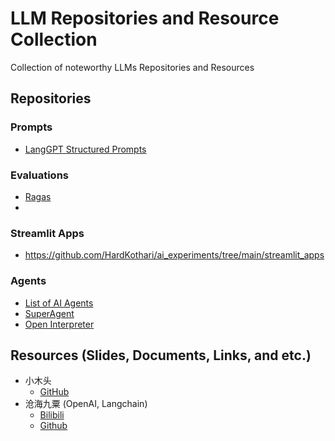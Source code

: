 # LLM Repositories and Resource Collection
Collection of noteworthy LLMs Repositories and Resources

## Repositories
### Prompts
- [LangGPT Structured Prompts](https://github.com/yzfly/LangGPT)

### Evaluations
- [Ragas](https://github.com/explodinggradients/ragas)
- 
### Streamlit Apps
- https://github.com/HardKothari/ai_experiments/tree/main/streamlit_apps

### Agents
- [List of AI Agents](https://github.com/e2b-dev/awesome-ai-agents)
- [SuperAgent](https://github.com/homanp/superagent)
- [Open Interpreter](https://github.com/KillianLucas/open-interpreter)
## Resources (Slides, Documents, Links, and etc.)
- 小木头
  - [GitHub](https://github.com/sugarforever)
- 沧海九粟 (OpenAI, Langchain)
  - [Bilibili](https://space.bilibili.com/28357052/video)
  - [Github](https://github.com/webup/agi-talks)